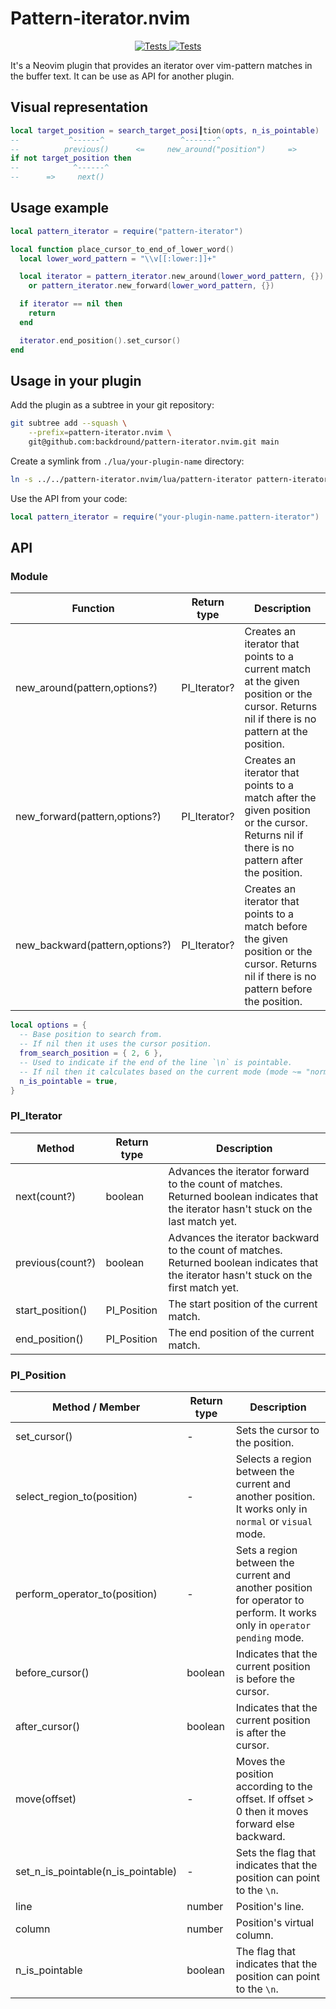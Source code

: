 # Pattern-iterator.nvim

<p align="center">
  <a href="https://github.com/backdround/pattern-iterator.nvim/actions">
    <img src="https://img.shields.io/github/actions/workflow/status/backdround/pattern-iterator.nvim/tests.yaml?branch=main&label=Tests&style=flat-square" alt="Tests">
  </a>
  <a href="https://github.com/backdround/pattern-iterator.nvim/actions">
    <img src="https://img.shields.io/github/actions/workflow/status/backdround/pattern-iterator.nvim/docs.yaml?branch=main&label=Doc%20generation&status=gen&style=flat-square" alt="Tests">
  </a>
</p>

It's a Neovim plugin that provides an iterator over vim-pattern matches
in the buffer text. It can be use as API for another plugin.

## Visual representation
```lua
local target_position = search_target_posi┃tion(opts, n_is_pointable)
--           ^------^                 ^-------^                      
--          previous()      <=     new_around("position")     =>     
if not target_position then
--            ^------^     
--      =>     next()      
```

## Usage example
```lua
local pattern_iterator = require("pattern-iterator")

local function place_cursor_to_end_of_lower_word()
  local lower_word_pattern = "\\v[[:lower:]]+"

  local iterator = pattern_iterator.new_around(lower_word_pattern, {})
    or pattern_iterator.new_forward(lower_word_pattern, {})

  if iterator == nil then
    return
  end

  iterator.end_position().set_cursor()
end
```

## Usage in your plugin

Add the plugin as a subtree in your git repository:
```bash
git subtree add --squash \
    --prefix=pattern-iterator.nvim \
    git@github.com:backdround/pattern-iterator.nvim.git main
```

Create a symlink from `./lua/your-plugin-name` directory:
```bash
ln -s ../../pattern-iterator.nvim/lua/pattern-iterator pattern-iterator
```

Use the API from your code:
```lua
local pattern_iterator = require("your-plugin-name.pattern-iterator")
```

## API

### Module
Function | Return type | Description
-- | -- | --
new_around(pattern,options?) | PI_Iterator? | Creates an iterator that points to a current match at the given position or the cursor. Returns nil if there is no pattern at the position.
new_forward(pattern,options?) | PI_Iterator? | Creates an iterator that points to a match after the given position or the cursor. Returns nil if there is no pattern after the position.
new_backward(pattern,options?) | PI_Iterator? | Creates an iterator that points to a match before the given position or the cursor. Returns nil if there is no pattern before the position.

```lua
local options = {
  -- Base position to search from.
  -- If nil then it uses the cursor position.
  from_search_position = { 2, 6 },
  -- Used to indicate if the end of the line `\n` is pointable.
  -- If nil then it calculates based on the current mode (mode ~= "normal").
  n_is_pointable = true,
}
```

### PI_Iterator
Method | Return type | Description
-- | -- | --
next(count?) | boolean | Advances the iterator forward to the count of matches. Returned boolean indicates that the iterator hasn't stuck on the last match yet.
previous(count?) | boolean | Advances the iterator backward to the count of matches. Returned boolean indicates that the iterator hasn't stuck on the first match yet.
start_position() | PI_Position | The start position of the current match.
end_position() | PI_Position | The end position of the current match.

### PI_Position

Method / Member | Return type | Description
-- | -- | --
set_cursor() | - | Sets the cursor to the position.
select_region_to(position) | - | Selects a region between the current and another position. It works only in `normal` or `visual` mode.
perform_operator_to(position) | - | Sets a region between the current and another position for operator to perform. It works only in `operator pending` mode.
before_cursor() | boolean | Indicates that the current position is before the cursor.
after_cursor() | boolean | Indicates that the current position is after the cursor.
move(offset) | - | Moves the position according to the offset. If offset > 0 then it moves forward else backward.
set_n_is_pointable(n_is_pointable) | - | Sets the flag that indicates that the position can point to the `\n`.
line | number | Position's line.
column | number | Position's virtual column.
n_is_pointable | boolean | The flag that indicates that the position can point to the `\n`.
